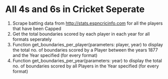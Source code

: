 # All 4s and 6s in Cricket Seperate
1) Scrape batting data from http://stats.espncricinfo.com for all the players that have been Capped
2) Get the total boundaries scored by each player in each year for all formats seperately
3) Function get_boundaries_per_player(parameters: player, year) to display the total no. of boundaries scored by a Player between the years 1877 and the Year specified (for every format)
4) Function get_boundaries_per_year(parameters: year) to display the total no. of boundaries scored by all Players in the Year specified (for every format)
